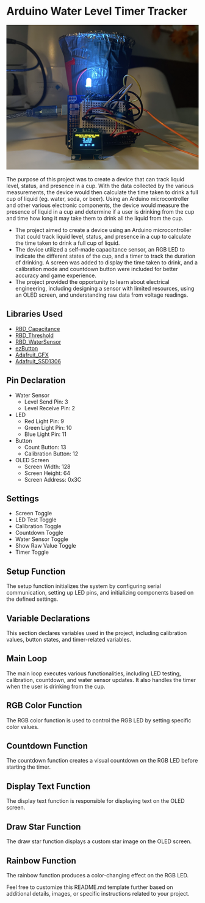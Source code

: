 <!-- ABOUT THE PROJECT -->
#   Arduino Water Level Timer Tracker

![Device](https://github.com/kevinoli/arduino-water-level/blob/main/project-photo.png)

The purpose of this project was to create a device that can track liquid level, status, and presence in a cup. With the data collected by the various measurements, the device would then calculate the time taken to drink a full cup of liquid (eg. water, soda, or beer). Using an Arduino microcontroller and other various electronic components, the device would measure the presence of liquid in a cup and determine if a user is drinking from the cup and time how long it may take them to drink all the liquid from the cup.

* The project aimed to create a device using an Arduino microcontroller that could track liquid level, status, and presence in a cup to calculate the time taken to drink a full cup of liquid. 
* The device utilized a self-made capacitance sensor, an RGB LED to indicate the different states of the cup, and a timer to track the duration of drinking. A screen was added to display the time taken to drink, and a calibration mode and countdown button were included for better accuracy and game experience. 
* The project provided the opportunity to learn about electrical engineering, including designing a sensor with limited resources, using an OLED screen, and understanding raw data from voltage readings.

## Libraries Used
- [RBD_Capacitance](link-to-library)
- [RBD_Threshold](link-to-library)
- [RBD_WaterSensor](link-to-library)
- [ezButton](link-to-library)
- [Adafruit_GFX](link-to-library)
- [Adafruit_SSD1306](link-to-library)

## Pin Declaration
- Water Sensor
  - Level Send Pin: 3
  - Level Receive Pin: 2
- LED
  - Red Light Pin: 9
  - Green Light Pin: 10
  - Blue Light Pin: 11
- Button
  - Count Button: 13
  - Calibration Button: 12
- OLED Screen
  - Screen Width: 128
  - Screen Height: 64
  - Screen Address: 0x3C

## Settings
- Screen Toggle
- LED Test Toggle
- Calibration Toggle
- Countdown Toggle
- Water Sensor Toggle
- Show Raw Value Toggle
- Timer Toggle

## Setup Function
The setup function initializes the system by configuring serial communication, setting up LED pins, and initializing components based on the defined settings.

## Variable Declarations
This section declares variables used in the project, including calibration values, button states, and timer-related variables.

## Main Loop
The main loop executes various functionalities, including LED testing, calibration, countdown, and water sensor updates. It also handles the timer when the user is drinking from the cup.

## RGB Color Function
The RGB color function is used to control the RGB LED by setting specific color values.

## Countdown Function
The countdown function creates a visual countdown on the RGB LED before starting the timer.

## Display Text Function
The display text function is responsible for displaying text on the OLED screen.

## Draw Star Function
The draw star function displays a custom star image on the OLED screen.

## Rainbow Function
The rainbow function produces a color-changing effect on the RGB LED.

Feel free to customize this README.md template further based on additional details, images, or specific instructions related to your project.
